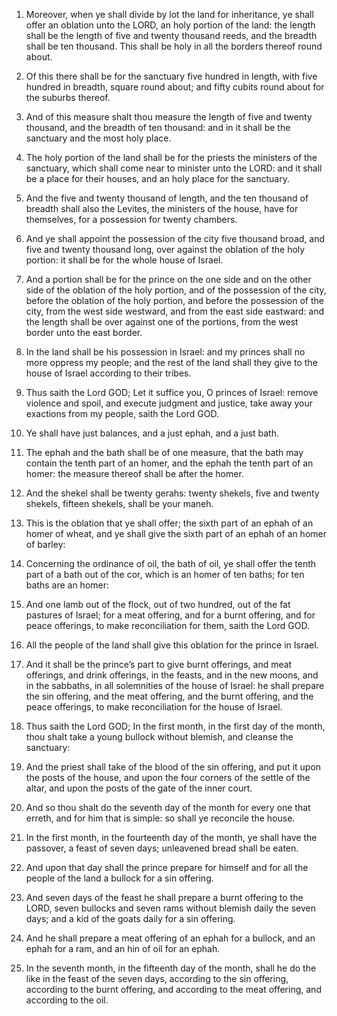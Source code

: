 1. Moreover, when ye shall divide by lot the land for inheritance,
ye shall offer an oblation unto the LORD, an holy portion of the land:
the length shall be the length of five and twenty thousand reeds, and
the breadth shall be ten thousand. This shall be holy in all the
borders thereof round about.

2. Of this there shall be for the sanctuary five hundred in length,
with five hundred in breadth, square round about; and fifty cubits
round about for the suburbs thereof.

3. And of this measure shalt thou measure the length of five and
twenty thousand, and the breadth of ten thousand: and in it shall be
the sanctuary and the most holy place.

4. The holy portion of the land shall be for the priests the
ministers of the sanctuary, which shall come near to minister unto the
LORD: and it shall be a place for their houses, and an holy place for
the sanctuary.

5. And the five and twenty thousand of length, and the ten thousand
of breadth shall also the Levites, the ministers of the house, have
for themselves, for a possession for twenty chambers.

6. And ye shall appoint the possession of the city five thousand
broad, and five and twenty thousand long, over against the oblation of
the holy portion: it shall be for the whole house of Israel.

7. And a portion shall be for the prince on the one side and on the
other side of the oblation of the holy portion, and of the possession
of the city, before the oblation of the holy portion, and before the
possession of the city, from the west side westward, and from the east
side eastward: and the length shall be over against one of the
portions, from the west border unto the east border.

8. In the land shall be his possession in Israel: and my princes
shall no more oppress my people; and the rest of the land shall they
give to the house of Israel according to their tribes.

9. Thus saith the Lord GOD; Let it suffice you, O princes of Israel:
remove violence and spoil, and execute judgment and justice, take away
your exactions from my people, saith the Lord GOD.

10. Ye shall have just balances, and a just ephah, and a just bath.

11. The ephah and the bath shall be of one measure, that the bath
may contain the tenth part of an homer, and the ephah the tenth part
of an homer: the measure thereof shall be after the homer.

12. And the shekel shall be twenty gerahs: twenty shekels, five and
twenty shekels, fifteen shekels, shall be your maneh.

13. This is the oblation that ye shall offer; the sixth part of an
ephah of an homer of wheat, and ye shall give the sixth part of an
ephah of an homer of barley:

14. Concerning the ordinance of oil,
the bath of oil, ye shall offer the tenth part of a bath out of the
cor, which is an homer of ten baths; for ten baths are an homer:

15. And one lamb out of the flock, out of two hundred, out of the fat
pastures of Israel; for a meat offering, and for a burnt offering, and
for peace offerings, to make reconciliation for them, saith the Lord
GOD.

16. All the people of the land shall give this oblation for the
prince in Israel.

17. And it shall be the prince’s part to give burnt offerings, and
meat offerings, and drink offerings, in the feasts, and in the new
moons, and in the sabbaths, in all solemnities of the house of Israel:
he shall prepare the sin offering, and the meat offering, and the
burnt offering, and the peace offerings, to make reconciliation for
the house of Israel.

18. Thus saith the Lord GOD; In the first month, in the first day of
the month, thou shalt take a young bullock without blemish, and
cleanse the sanctuary:

19. And the priest shall take of the blood of
the sin offering, and put it upon the posts of the house, and upon the
four corners of the settle of the altar, and upon the posts of the
gate of the inner court.

20. And so thou shalt do the seventh day of the month for every one
that erreth, and for him that is simple: so shall ye reconcile the
house.

21. In the first month, in the fourteenth day of the month, ye shall
have the passover, a feast of seven days; unleavened bread shall be
eaten.

22. And upon that day shall the prince prepare for himself and for
all the people of the land a bullock for a sin offering.

23. And seven days of the feast he shall prepare a burnt offering to
the LORD, seven bullocks and seven rams without blemish daily the
seven days; and a kid of the goats daily for a sin offering.

24. And he shall prepare a meat offering of an ephah for a bullock,
and an ephah for a ram, and an hin of oil for an ephah.

25. In the seventh month, in the fifteenth day of the month, shall
he do the like in the feast of the seven days, according to the sin
offering, according to the burnt offering, and according to the meat
offering, and according to the oil.